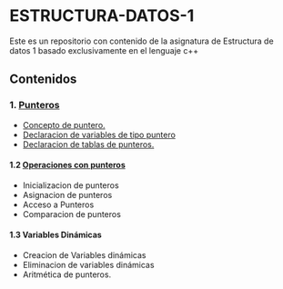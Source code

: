 # ESTRUCTURA-DATOS-1
Este es un repositorio con contenido de la asignatura de Estructura de datos 1 basado exclusivamente en el lenguaje c++
## Contenidos
### 1. [Punteros](https://github.com/rubencq26/ESTRUCTURA-DATOS-1/blob/main/punteros.md)
  - [Concepto de puntero.](https://github.com/rubencq26/ESTRUCTURA-DATOS-1/blob/main/punteros.md#:~:text=volver%20al%20inicio-,Un%20puntero,-%2C%20hablando%20de%20manera)
  - [Declaracion de variables de tipo puntero](https://github.com/rubencq26/ESTRUCTURA-DATOS-1/blob/main/punteros.md#:~:text=Declaracion%20de%20una%20variable%20puntero)
  - [Declaracion de tablas de punteros.](https://github.com/rubencq26/ESTRUCTURA-DATOS-1/blob/main/punteros.md#declaraci%C3%B3n-de-tablas-de-punteros:~:text=Declaraci%C3%B3n%20de%20tablas%20de%20punteros.)
 #### 1.2 [Operaciones con punteros](https://github.com/rubencq26/ESTRUCTURA-DATOS-1/blob/main/punteros.md#operaciones-con-punteros)
  - Inicializacion de punteros
  - Asignacion de punteros
  - Acceso a Punteros
  - Comparacion de punteros
#### 1.3 Variables Dinámicas
  - Creacion de Variables dinámicas
  - Eliminacion de variables dinámicas
  - Aritmética de punteros.
